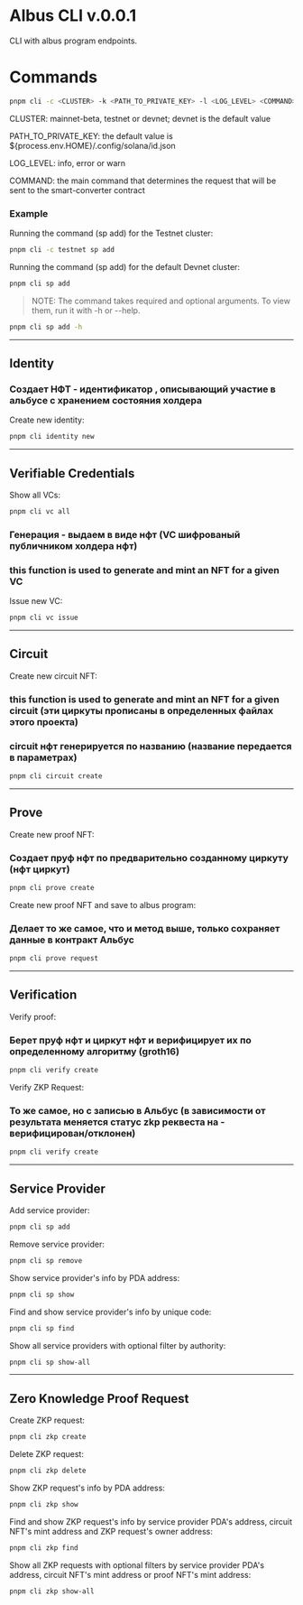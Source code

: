 # Albus CLI v.0.0.1

CLI with albus program endpoints.

# Commands

```bash
pnpm cli -c <CLUSTER> -k <PATH_TO_PRIVATE_KEY> -l <LOG_LEVEL> <COMMAND>
```

CLUSTER: mainnet-beta, testnet or devnet; devnet is the default value

PATH_TO_PRIVATE_KEY: the default value is ${process.env.HOME}/.config/solana/id.json

LOG_LEVEL: info, error or warn

COMMAND: the main command that determines the request that will be sent to the smart-converter contract

### Example

Running the command (sp add) for the Testnet cluster:

```bash
pnpm cli -c testnet sp add
```

Running the command (sp add) for the default Devnet cluster:

```bash
pnpm cli sp add
```

> NOTE: The command takes required and optional arguments. To view them, run it with -h or --help.

```bash
pnpm cli sp add -h
```

-------------------------------------------------------
Identity
-------------------------------------------------------

### Создает НФТ - идентификатор , описывающий участие в альбусе с хранением состояния холдера

Create new identity:

```bash
pnpm cli identity new
```

-------------------------------------------------------
Verifiable Credentials
-------------------------------------------------------

Show all VCs:

```bash
pnpm cli vc all
```

### Генерация - выдаем в виде нфт (VC шифрованый публичником холдера нфт)
### this function is used to generate and mint an NFT for a given VC

Issue new VC:

```bash
pnpm cli vc issue
```

-------------------------------------------------------
Circuit
-------------------------------------------------------

Create new circuit NFT:
### this function is used to generate and mint an NFT for a given circuit (эти циркуты прописаны в определенных файлах этого проекта)
### circuit нфт генерируется по названию (название передается в параметрах)

```bash
pnpm cli circuit create
```

-------------------------------------------------------
Prove
-------------------------------------------------------

Create new proof NFT:
### Создает пруф нфт по предварительно созданному циркуту (нфт циркут)

```bash
pnpm cli prove create
```

Create new proof NFT and save to albus program:
### Делает то же самое, что и метод выше, только сохраняет данные в контракт Альбус

```bash
pnpm cli prove request
```

-------------------------------------------------------
Verification
-------------------------------------------------------

Verify proof:
### Берет пруф нфт и циркут нфт и верифицирует их по определенному алгоритму (groth16)

```bash
pnpm cli verify create
```

Verify ZKP Request:
### То же самое, но с записью в Альбус (в зависимости от результата меняется статус zkp реквеста на - верифицирован/отклонен)

```bash
pnpm cli verify create
```

-------------------------------------------------------
Service Provider
-------------------------------------------------------

Add service provider:

```bash
pnpm cli sp add
```

Remove service provider:

```bash
pnpm cli sp remove
```

Show service provider's info by PDA address:

```bash
pnpm cli sp show
```

Find and show service provider's info by unique code:

```bash
pnpm cli sp find
```

Show all service providers with optional filter by authority:

```bash
pnpm cli sp show-all
```

-------------------------------------------------------
Zero Knowledge Proof Request
-------------------------------------------------------

Create ZKP request:

```bash
pnpm cli zkp create
```

Delete ZKP request:

```bash
pnpm cli zkp delete
```

Show ZKP request's info by PDA address:

```bash
pnpm cli zkp show
```

Find and show ZKP request's info by service provider PDA's address, circuit NFT's mint address and ZKP request's owner address:

```bash
pnpm cli zkp find
```

Show all ZKP requests with optional filters by service provider PDA's address, circuit NFT's mint address or proof NFT's mint address:

```bash
pnpm cli zkp show-all
```
